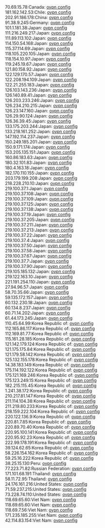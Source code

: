 70.69.15.78:Canada: [ovpn config](vpn/70_69_15_78.ovpn)  
181.162.142.53:Chile: [ovpn config](vpn/181_162_142_53.ovpn)  
202.91.186.178:China: [ovpn config](vpn/202_91_186_178.ovpn)  
91.38.9.245:Germany: [ovpn config](vpn/91_38_9_245.ovpn)  
101.1.181.38:Japan: [ovpn config](vpn/101_1_181_38.ovpn)  
111.216.249.217:Japan: [ovpn config](vpn/111_216_249_217.ovpn)  
111.89.113.102:Japan: [ovpn config](vpn/111_89_113_102.ovpn)  
114.150.54.168:Japan: [ovpn config](vpn/114_150_54_168.ovpn)  
115.37.114.69:Japan: [ovpn config](vpn/115_37_114_69.ovpn)  
118.105.220.105:Japan: [ovpn config](vpn/118_105_220_105.ovpn)  
118.154.10.97:Japan: [ovpn config](vpn/118_154_10_97.ovpn)  
119.245.19.67:Japan: [ovpn config](vpn/119_245_19_67.ovpn)  
121.80.158.92:Japan: [ovpn config](vpn/121_80_158_92.ovpn)  
122.129.170.57:Japan: [ovpn config](vpn/122_129_170_57.ovpn)  
122.208.194.109:Japan: [ovpn config](vpn/122_208_194_109.ovpn)  
122.21.255.183:Japan: [ovpn config](vpn/122_21_255_183.ovpn)  
126.103.143.236:Japan: [ovpn config](vpn/126_103_143_236.ovpn)  
126.140.89.41:Japan: [ovpn config](vpn/126_140_89_41.ovpn)  
126.203.233.246:Japan: [ovpn config](vpn/126_203_233_246.ovpn)  
126.234.210.215:Japan: [ovpn config](vpn/126_234_210_215.ovpn)  
126.23.147.160:Japan: [ovpn config](vpn/126_23_147_160.ovpn)  
126.29.90.124:Japan: [ovpn config](vpn/126_29_90_124.ovpn)  
126.36.39.45:Japan: [ovpn config](vpn/126_36_39_45.ovpn)  
133.175.203.244:Japan: [ovpn config](vpn/133_175_203_244.ovpn)  
133.218.161.252:Japan: [ovpn config](vpn/133_218_161_252.ovpn)  
147.192.114.237:Japan: [ovpn config](vpn/147_192_114_237.ovpn)  
150.249.185.201:Japan: [ovpn config](vpn/150_249_185_201.ovpn)  
150.9.171.174:Japan: [ovpn config](vpn/150_9_171_174.ovpn)  
153.205.135.151:Japan: [ovpn config](vpn/153_205_135_151.ovpn)  
160.86.183.63:Japan: [ovpn config](vpn/160_86_183_63.ovpn)  
180.32.101.83:Japan: [ovpn config](vpn/180_32_101_83.ovpn)  
180.4.163.18:Japan: [ovpn config](vpn/180_4_163_18.ovpn)  
182.170.110.155:Japan: [ovpn config](vpn/182_170_110_155.ovpn)  
203.179.199.208:Japan: [ovpn config](vpn/203_179_199_208.ovpn)  
218.228.210.10:Japan: [ovpn config](vpn/218_228_210_10.ovpn)  
219.100.37.1:Japan: [ovpn config](vpn/219_100_37_1.ovpn)  
219.100.37.108:Japan: [ovpn config](vpn/219_100_37_108.ovpn)  
219.100.37.109:Japan: [ovpn config](vpn/219_100_37_109.ovpn)  
219.100.37.125:Japan: [ovpn config](vpn/219_100_37_125.ovpn)  
219.100.37.138:Japan: [ovpn config](vpn/219_100_37_138.ovpn)  
219.100.37.19:Japan: [ovpn config](vpn/219_100_37_19.ovpn)  
219.100.37.205:Japan: [ovpn config](vpn/219_100_37_205.ovpn)  
219.100.37.211:Japan: [ovpn config](vpn/219_100_37_211.ovpn)  
219.100.37.213:Japan: [ovpn config](vpn/219_100_37_213.ovpn)  
219.100.37.22:Japan: [ovpn config](vpn/219_100_37_22.ovpn)  
219.100.37.4:Japan: [ovpn config](vpn/219_100_37_4.ovpn)  
219.100.37.50:Japan: [ovpn config](vpn/219_100_37_50.ovpn)  
219.100.37.58:Japan: [ovpn config](vpn/219_100_37_58.ovpn)  
219.100.37.67:Japan: [ovpn config](vpn/219_100_37_67.ovpn)  
219.100.37.7:Japan: [ovpn config](vpn/219_100_37_7.ovpn)  
219.100.37.90:Japan: [ovpn config](vpn/219_100_37_90.ovpn)  
219.105.185.132:Japan: [ovpn config](vpn/219_105_185_132.ovpn)  
219.122.163.10:Japan: [ovpn config](vpn/219_122_163_10.ovpn)  
221.191.254.110:Japan: [ovpn config](vpn/221_191_254_110.ovpn)  
27.94.96.57:Japan: [ovpn config](vpn/27_94_96_57.ovpn)  
58.70.35.66:Japan: [ovpn config](vpn/58_70_35_66.ovpn)  
59.135.172.157:Japan: [ovpn config](vpn/59_135_172_157.ovpn)  
60.132.230.18:Japan: [ovpn config](vpn/60_132_230_18.ovpn)  
60.134.8.237:Japan: [ovpn config](vpn/60_134_8_237.ovpn)  
60.71.14.202:Japan: [ovpn config](vpn/60_71_14_202.ovpn)  
61.44.173.245:Japan: [ovpn config](vpn/61_44_173_245.ovpn)  
110.45.64.99:Korea Republic of: [ovpn config](vpn/110_45_64_99.ovpn)  
112.165.86.117:Korea Republic of: [ovpn config](vpn/112_165_86_117.ovpn)  
112.169.81.77:Korea Republic of: [ovpn config](vpn/112_169_81_77.ovpn)  
115.161.28.185:Korea Republic of: [ovpn config](vpn/115_161_28_185.ovpn)  
121.142.179.124:Korea Republic of: [ovpn config](vpn/121_142_179_124.ovpn)  
121.175.175.84:Korea Republic of: [ovpn config](vpn/121_175_175_84.ovpn)  
121.179.58.142:Korea Republic of: [ovpn config](vpn/121_179_58_142.ovpn)  
125.132.155.178:Korea Republic of: [ovpn config](vpn/125_132_155_178.ovpn)  
14.38.183.149:Korea Republic of: [ovpn config](vpn/14_38_183_149.ovpn)  
175.114.192.122:Korea Republic of: [ovpn config](vpn/175_114_192_122.ovpn)  
175.121.169.246:Korea Republic of: [ovpn config](vpn/175_121_169_246.ovpn)  
175.123.249.15:Korea Republic of: [ovpn config](vpn/175_123_249_15.ovpn)  
182.215.115.45:Korea Republic of: [ovpn config](vpn/182_215_115_45.ovpn)  
1.241.38.172:Korea Republic of: [ovpn config](vpn/1_241_38_172.ovpn)  
210.217.81.147:Korea Republic of: [ovpn config](vpn/210_217_81_147.ovpn)  
211.114.104.38:Korea Republic of: [ovpn config](vpn/211_114_104_38.ovpn)  
211.219.80.233:Korea Republic of: [ovpn config](vpn/211_219_80_233.ovpn)  
218.159.222.104:Korea Republic of: [ovpn config](vpn/218_159_222_104.ovpn)  
220.122.136.9:Korea Republic of: [ovpn config](vpn/220_122_136_9.ovpn)  
220.81.7.85:Korea Republic of: [ovpn config](vpn/220_81_7_85.ovpn)  
220.89.70.40:Korea Republic of: [ovpn config](vpn/220_89_70_40.ovpn)  
220.95.100.141:Korea Republic of: [ovpn config](vpn/220_95_100_141.ovpn)  
220.95.92.23:Korea Republic of: [ovpn config](vpn/220_95_92_23.ovpn)  
222.99.178.191:Korea Republic of: [ovpn config](vpn/222_99_178_191.ovpn)  
39.124.62.65:Korea Republic of: [ovpn config](vpn/39_124_62_65.ovpn)  
58.226.154.162:Korea Republic of: [ovpn config](vpn/58_226_154_162.ovpn)  
59.25.16.222:Korea Republic of: [ovpn config](vpn/59_25_16_222.ovpn)  
38.25.15.130:Peru: [ovpn config](vpn/38_25_15_130.ovpn)  
77.223.71.82:Russian Federation: [ovpn config](vpn/77_223_71_82.ovpn)  
171.101.68.191:Thailand: [ovpn config](vpn/171_101_68_191.ovpn)  
58.11.72.95:Thailand: [ovpn config](vpn/58_11_72_95.ovpn)  
24.176.161.216:United States: [ovpn config](vpn/24_176_161_216.ovpn)  
71.59.237.215:United States: [ovpn config](vpn/71_59_237_215.ovpn)  
73.228.74.110:United States: [ovpn config](vpn/73_228_74_110.ovpn)  
118.69.65.60:Viet Nam: [ovpn config](vpn/118_69_65_60.ovpn)  
118.69.65.60:Viet Nam: [ovpn config](vpn/118_69_65_60.ovpn)  
118.69.7.56:Viet Nam: [ovpn config](vpn/118_69_7_56.ovpn)  
171.235.185.255:Viet Nam: [ovpn config](vpn/171_235_185_255.ovpn)  
42.114.83.154:Viet Nam: [ovpn config](vpn/42_114_83_154.ovpn)  

